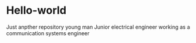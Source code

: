 # Hello-world
Just anpther repository
young man
Junior electrical engineer
working as a communication systems engineer
